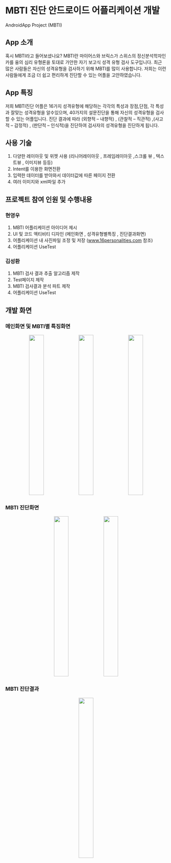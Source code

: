 # MBTI 진단 안드로이드 어플리케이션 개발

AndroidApp Project (MBTI)

## App 소개
혹시 MBTI라고 들어보셨나요? MBTI란 마이어스와 브릭스가 스위스의 정신분석학자인 카를 융의 심리 유형론을 토대로 가안한 자기 보고식 성격 유형 검사 도구입니다. 최근 많은 사람들은 자신의 성격유형을 검사하기 위해 MBTI를 많이 사용합니다. 저희는 이런 사람들에게 조금 더 쉽고 편리하게 진단할 수 있는 어플을 고안하였습니다.

## App 특징
저희 MBTI진단 어플은 16가지 성격유형에 해당하는 각각의 특성과 장점,단점, 각 특성과 잘맞는 성격유형을 알수있으며, 40가지의 설문진단을 통해 자신의 성격유형을 검사할 수 있는 
어플입니다. 진단 결과에 따라 (외향적 – 내향적) , (관찰적 – 직관적) ,(사고적 – 감정적) , (판단적 – 인식적)을 진단하여 검사자의 성격유형을 진단하게 됩니다.

## 사용 기술
1. 다양한 레이아웃 및 위젯 사용 (리니어레이아웃 , 프레임레이아웃 ,스크롤 뷰 , 텍스트뷰 , 이미지뷰 등등)
2. Intent를 이용한 화면전환
3. 입력한 데이터를 받아와서 데이터값에 따른 페이지 전환
4. 여러 이미지와 xml파일 추가

## 프로젝트 참여 인원 및 수행내용
### 현영우
1. MBTI 어플리케이션 아이디어 제시
2. UI 및 코드 엑티비티 디자인 (메인화면 , 성격유형별특징 , 진단결과화면)
3. 어플리케이션 내 사진파일 조정 및 저장
(www.16personalities.com 참조)
4. 어플리케이션 UseTest

### 김성환
1. MBTI 검사 결과 추출 알고리즘 제작
2. Test페이지 제작
3. MBTI 검사결과 분석 파트 제작
4. 어플리케이션 UseTest

## 개발 화면
<h3>메인화면 및 MBTI별 특징화면</h3>
<p align="center">
<img src="https://user-images.githubusercontent.com/65186857/188112643-4df7b311-4056-4933-ba75-0d7abf0ae78c.png" width ="30%" height = "500"/>
<img src="https://user-images.githubusercontent.com/65186857/188112662-27c287c1-dc34-49fa-97b1-edde9505726e.png" width ="30%" height = "500"/>
<img src="https://user-images.githubusercontent.com/65186857/188112689-df762ef5-e52c-4574-a43b-82f30545c2fc.png" width ="30%" height = "500"/>
</p>

<h3>MBTI 진단화면</h3>
<p align="center">
<img src="https://user-images.githubusercontent.com/65186857/188112714-58756aca-f21a-45b0-832d-40f9e02e19e2.png" width ="30%" height = "500"/>
<img src="https://user-images.githubusercontent.com/65186857/188112728-b64d9e24-4905-4b7a-9e63-645e595c063b.png" width ="30%" height = "500"/>
</p>

<h3>MBTI 진단결과</h3>
<p align="center">
<img src="https://user-images.githubusercontent.com/65186857/188112742-f5a8c096-b1e9-495a-a664-92d32e70abf3.png" width ="30%" height = "500"/>
</p>
